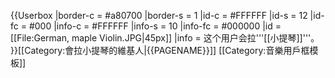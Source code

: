 {{Userbox
  |border-c = #a80700
  |border-s = 1
  |id-c     = #FFFFFF
  |id-s     = 12
  |id-fc    = #000
  |info-c   = #FFFFFF
  |info-s   = 10
  |info-fc  = #000000
  |id       = [[File:German, maple Violin.JPG|45px]]
  |info     = 这个用户会拉'''[[小提琴]]'''。
}}<includeonly>[[Category:會拉小提琴的維基人|{{PAGENAME}}]]</includeonly><noinclude>
[[Category:音樂用戶框模板]]</noinclude>